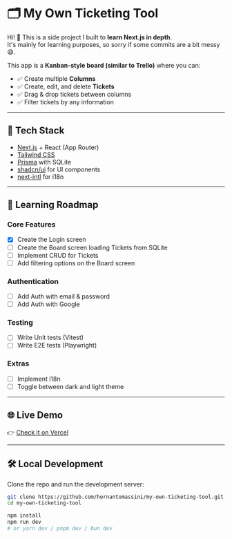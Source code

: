 # 🗂️ My Own Ticketing Tool

Hi! 👋 This is a side project I built to **learn Next.js in depth**.  
It's mainly for learning purposes, so sorry if some commits are a bit messy 😅.

This app is a **Kanban-style board (similar to Trello)** where you can:
- ✅ Create multiple **Columns**
- ✅ Create, edit, and delete **Tickets**
- ✅ Drag & drop tickets between columns
- ✅ Filter tickets by any information

---

## 🚀 Tech Stack

- [Next.js](https://nextjs.org/) + React (App Router)
- [Tailwind CSS](https://tailwindcss.com/)
- [Prisma](https://www.prisma.io/) with SQLite
- [shadcn/ui](https://ui.shadcn.com/) for UI components
- [next-intl](https://next-intl-docs.vercel.app/) for i18n

---
## 📝 Learning Roadmap

### Core Features
- [x] Create the Login screen
- [ ] Create the Board screen loading Tickets from SQLite
- [ ] Implement CRUD for Tickets
- [ ] Add filtering options on the Board screen

### Authentication
- [ ] Add Auth with email & password
- [ ] Add Auth with Google

### Testing
- [ ] Write Unit tests (Vitest)
- [ ] Write E2E tests (Playwright)

### Extras
- [ ] Implement i18n
- [ ] Toggle between dark and light theme

---

## 🌐 Live Demo

👉 [Check it on Vercel](https://my-own-ticketing-tool.vercel.app)

---

## 🛠️ Local Development

Clone the repo and run the development server:

```bash
git clone https://github.com/hernantomassini/my-own-ticketing-tool.git
cd my-own-ticketing-tool

npm install
npm run dev
# or yarn dev / pnpm dev / bun dev
